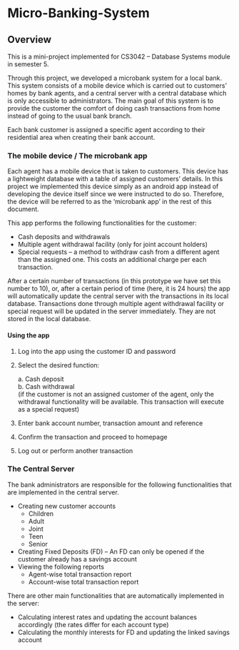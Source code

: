 # Micro-Banking-System

## Overview
This is a mini-project implemented for CS3042 – Database Systems module in semester 5. 

Through this project, we developed a microbank system for a local bank. This system consists of a mobile device which is carried out to customers’ homes by bank agents, and a central server with a central database which is only accessible to administrators. The main goal of this system is to provide the customer the comfort of doing cash transactions from home instead of going to the usual bank branch.

Each bank customer is assigned a specific agent according to their residential area when creating their bank account. 

### The mobile device / The microbank app

Each agent has a mobile device that is taken to customers. This device has a lightweight database with a table of assigned customers’ details. In this project we implemented this device simply as an android app instead of developing the device itself since we were instructed to do so. Therefore, the device will be referred to as the ‘microbank app’ in the rest of this document.

This app performs the following functionalities for the customer:
  *	Cash deposits and withdrawals
  *	Multiple agent withdrawal facility (only for joint account holders)
  *	Special requests – a method to withdraw cash from a different agent than the assigned one. This costs an additional charge per each transaction.

After a certain number of transactions (in this prototype we have set this number to 10), or, after a certain period of time (here, it is 24 hours) the app will automatically update the central server with the transactions in its local database. 
Transactions done through multiple agent withdrawal facility or special request will be updated in the server immediately. They are not stored in the local database.

#### Using the app 

1.	Log into the app using the customer ID and password
2.	Select the desired function:

      a.	Cash deposit  
      b.	Cash withdrawal    
      (if the customer is not an assigned customer of the agent, only the withdrawal functionality will be available. This transaction will execute as a special request)
    
3.	Enter bank account number, transaction amount and reference 
4.	Confirm the transaction and proceed to homepage
5.	Log out or perform another transaction

### The Central Server

The bank administrators are responsible for the following functionalities that are implemented in the central server.
*	Creating new customer accounts 
    -	Children
    -	Adult
    -	Joint
    -	Teen
    -	Senior
*	Creating Fixed Deposits (FD) – An FD can only be opened if the customer already has a savings account
*	Viewing the following reports
    -	Agent-wise total transaction report
    -	Account-wise total transaction report
    
There are other main functionalities that are automatically implemented in the server:
*	Calculating interest rates and updating the account balances accordingly (the rates differ for each account type)
*	Calculating the monthly interests for FD and updating the linked savings account

